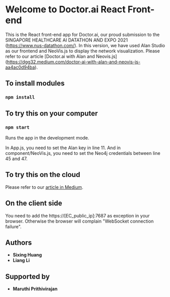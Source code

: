 # Welcome to Doctor.ai React Front-end

This is the React front-end app for Doctor.ai, our proud submission to the SINGAPORE HEALTHCARE AI DATATHON AND EXPO 2021 (https://www.nus-datathon.com/). In this version, we have used Alan Studio as our frontend and NeoVis.js to display the network visualization. Please refer to our article [Doctor.ai with Alan and Neovis.js] (https://dgg32.medium.com/doctor-ai-with-alan-and-neovis-js-aa4ac0d94ba).

## To install modules

### `npm install`

## To try this on your computer

### `npm start`

Runs the app in the development mode.

In App.js, you need to set the Alan key in line 11. And in component/NeoVis.js, you need to set the Neo4j credentials between line 45 and 47.

## To try this on the cloud

Please refer to our [article in Medium](https://dgg32.medium.com/doctor-ai-with-alan-and-neovis-js-aa4ac0d94ba).

## On the client side

You need to add the https://[EC_public_ip]:7687 as exception in your browser. Otherwise the browser will complain "WebSocket connection failure".

## Authors

- **Sixing Huang**
- **Liang Li**

## Supported by

- **Maruthi Prithivirajan**
